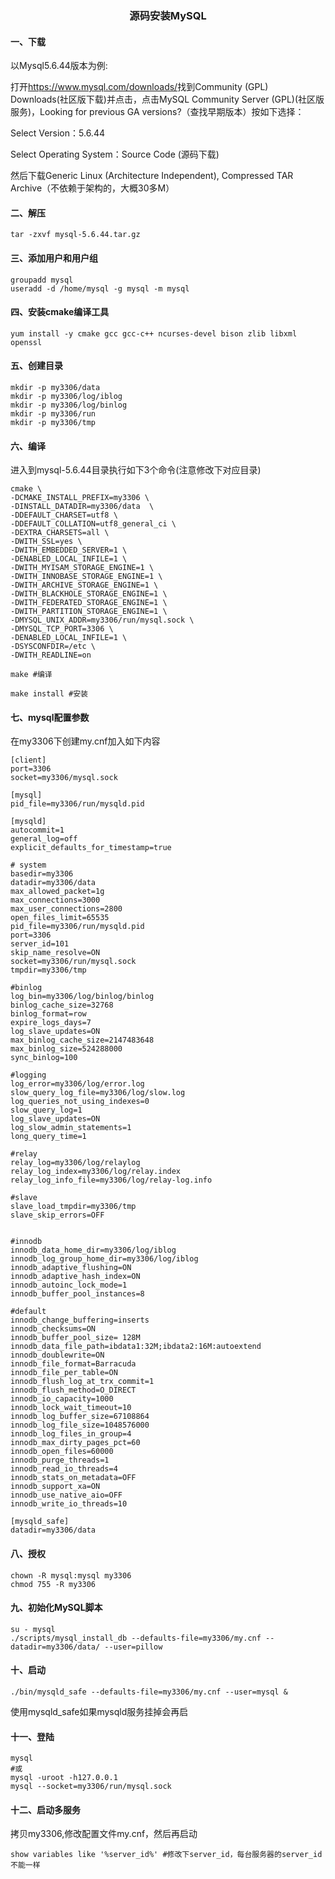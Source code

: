 <center><h3>源码安装MySQL</h3></center>

#### 一、下载

以Mysql5.6.44版本为例:

打开<https://www.mysql.com/downloads/>找到Community (GPL) Downloads(社区版下载)并点击，点击MySQL Community Server (GPL)(社区版服务)，Looking for previous GA versions?（查找早期版本）按如下选择：

Select Version：5.6.44

Select Operating System：Source Code (源码下载)

然后下载Generic Linux (Architecture Independent), Compressed TAR Archive（不依赖于架构的，大概30多M）

#### 二、解压

```shell
tar -zxvf mysql-5.6.44.tar.gz
```

#### 三、添加用户和用户组

```shell
groupadd mysql
useradd -d /home/mysql -g mysql -m mysql
```

#### 四、安装cmake编译工具

```shell
yum install -y cmake gcc gcc-c++ ncurses-devel bison zlib libxml openssl
```

#### 五、创建目录

```shell
mkdir -p my3306/data
mkdir -p my3306/log/iblog
mkdir -p my3306/log/binlog
mkdir -p my3306/run
mkdir -p my3306/tmp
```

#### 六、编译

进入到mysql-5.6.44目录执行如下3个命令(注意修改下对应目录)

```shell
cmake \
-DCMAKE_INSTALL_PREFIX=my3306 \
-DINSTALL_DATADIR=my3306/data  \
-DDEFAULT_CHARSET=utf8 \
-DDEFAULT_COLLATION=utf8_general_ci \
-DEXTRA_CHARSETS=all \
-DWITH_SSL=yes \
-DWITH_EMBEDDED_SERVER=1 \
-DENABLED_LOCAL_INFILE=1 \
-DWITH_MYISAM_STORAGE_ENGINE=1 \
-DWITH_INNOBASE_STORAGE_ENGINE=1 \
-DWITH_ARCHIVE_STORAGE_ENGINE=1 \
-DWITH_BLACKHOLE_STORAGE_ENGINE=1 \
-DWITH_FEDERATED_STORAGE_ENGINE=1 \
-DWITH_PARTITION_STORAGE_ENGINE=1 \
-DMYSQL_UNIX_ADDR=my3306/run/mysql.sock \
-DMYSQL_TCP_PORT=3306 \
-DENABLED_LOCAL_INFILE=1 \
-DSYSCONFDIR=/etc \
-DWITH_READLINE=on

make #编译

make install #安装 
```

#### 七、mysql配置参数

在my3306下创建my.cnf加入如下内容

```
[client]
port=3306
socket=my3306/mysql.sock

[mysql]
pid_file=my3306/run/mysqld.pid

[mysqld]
autocommit=1
general_log=off
explicit_defaults_for_timestamp=true

# system
basedir=my3306
datadir=my3306/data
max_allowed_packet=1g
max_connections=3000
max_user_connections=2800
open_files_limit=65535
pid_file=my3306/run/mysqld.pid
port=3306
server_id=101
skip_name_resolve=ON
socket=my3306/run/mysql.sock
tmpdir=my3306/tmp

#binlog
log_bin=my3306/log/binlog/binlog
binlog_cache_size=32768
binlog_format=row
expire_logs_days=7
log_slave_updates=ON
max_binlog_cache_size=2147483648
max_binlog_size=524288000
sync_binlog=100

#logging
log_error=my3306/log/error.log
slow_query_log_file=my3306/log/slow.log
log_queries_not_using_indexes=0
slow_query_log=1
log_slave_updates=ON
log_slow_admin_statements=1
long_query_time=1

#relay
relay_log=my3306/log/relaylog
relay_log_index=my3306/log/relay.index
relay_log_info_file=my3306/log/relay-log.info

#slave
slave_load_tmpdir=my3306/tmp
slave_skip_errors=OFF


#innodb
innodb_data_home_dir=my3306/log/iblog
innodb_log_group_home_dir=my3306/log/iblog
innodb_adaptive_flushing=ON
innodb_adaptive_hash_index=ON
innodb_autoinc_lock_mode=1
innodb_buffer_pool_instances=8

#default
innodb_change_buffering=inserts
innodb_checksums=ON
innodb_buffer_pool_size= 128M
innodb_data_file_path=ibdata1:32M;ibdata2:16M:autoextend
innodb_doublewrite=ON
innodb_file_format=Barracuda
innodb_file_per_table=ON
innodb_flush_log_at_trx_commit=1
innodb_flush_method=O_DIRECT
innodb_io_capacity=1000
innodb_lock_wait_timeout=10
innodb_log_buffer_size=67108864
innodb_log_file_size=1048576000
innodb_log_files_in_group=4
innodb_max_dirty_pages_pct=60
innodb_open_files=60000
innodb_purge_threads=1
innodb_read_io_threads=4
innodb_stats_on_metadata=OFF
innodb_support_xa=ON
innodb_use_native_aio=OFF
innodb_write_io_threads=10

[mysqld_safe]
datadir=my3306/data
```

#### 八、授权

```shell
chown -R mysql:mysql my3306
chmod 755 -R my3306
```

#### 九、初始化MySQL脚本

```shell
su - mysql
./scripts/mysql_install_db --defaults-file=my3306/my.cnf --datadir=my3306/data/ --user=pillow
```

#### 十、启动

```shell
./bin/mysqld_safe --defaults-file=my3306/my.cnf --user=mysql &
```

使用mysqld_safe如果mysqld服务挂掉会再启

#### 十一、登陆

```mysql
mysql
#或
mysql -uroot -h127.0.0.1
mysql --socket=my3306/run/mysql.sock
```

#### 十二、启动多服务

拷贝my3306,修改配置文件my.cnf，然后再启动

```mysql
show variables like '%server_id%' #修改下server_id，每台服务器的server_id不能一样
```

